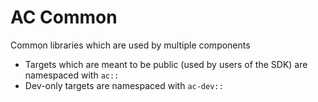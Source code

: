 # AC Common

Common libraries which are used by multiple components

* Targets which are meant to be public (used by users of the SDK) are namespaced with `ac::`
* Dev-only targets are namespaced with `ac-dev::`
